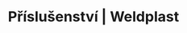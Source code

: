 ---
Filename: "prislusenstvi-trysky-reflektorove"
Link: "file:/Users/vinayakpatel/Downloads/www.weldplast.cz/produkty/prislusenstvo/prislusenstvi-trysky/prislusenstvi-trysky-reflektorove"
product_name: "null"
product_id: "null"
title: "Příslušenství | Weldplast"
product_desc: ""
product_specs: ""
product_downloads: ""
href: ""
p_desc_2: ""
accessories: ""
similar_products: ""
---